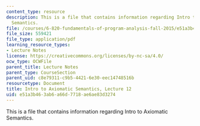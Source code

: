 ```yaml
---
content_type: resource
description: This is a file that contains information regarding Intro to Axiomatic
  Semantics.
file: /courses/6-820-fundamentals-of-program-analysis-fall-2015/e51a3b463ab6a66d7718ae6ae83d3274_MIT6_820F15_L12.pdf
file_size: 559421
file_type: application/pdf
learning_resource_types:
- Lecture Notes
license: https://creativecommons.org/licenses/by-nc-sa/4.0/
ocw_type: OCWFile
parent_title: Lecture Notes
parent_type: CourseSection
parent_uid: c8e79311-c9b5-4421-6e30-eec14748516b
resourcetype: Document
title: Intro to Axiomatic Semantics, Lecture 12
uid: e51a3b46-3ab6-a66d-7718-ae6ae83d3274
---
```

This is a file that contains information regarding Intro to Axiomatic Semantics.
